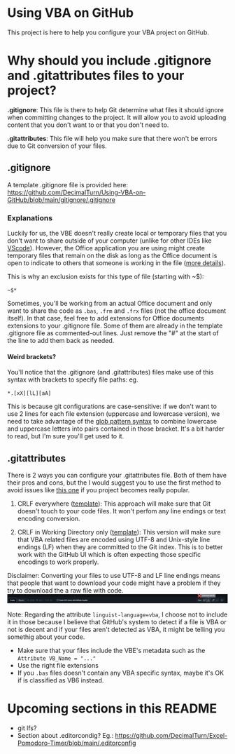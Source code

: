 # Using VBA on GitHub
This project is here to help you configure your VBA project on GitHub.

# Why should you include .gitignore and .gitattributes files to your project?

**.gitignore**: This file is there to help Git determine what files it should ignore when committing changes to the project. It will allow you to avoid uploading content that you don't want to or that you don't need to.

**.gitattributes**: This file will help you make sure that there won't be errors due to Git conversion of your files.

## .gitignore

A template .gitignore file is provided here: https://github.com/DecimalTurn/Using-VBA-on-GitHub/blob/main/gitignore/.gitignore

### Explanations

Luckily for us, the VBE doesn't really create local or temporary files that you don't want to share outside of your computer (unlike for other IDEs like [VScode](https://github.com/github/gitignore/blob/main/Global/VisualStudioCode.gitignore)). However, the Office application you are using might create temporary files that remain on the disk as long as the Office document is open to indicate to others that someone is working in the file ([more details](https://superuser.com/questions/405257/what-type-of-file-is-file)).

This is why an exclusion exists for this type of file (starting with ~$):
```
~$*
```

Sometimes, you'll be working from an actual Office document and only want to share the code as `.bas`, `.frm` and `.frx` files (not the office document itself). In that case, feel free to add extensions for Office documents extensions to your .gitignore file. Some of them are already in the template .gitignore file as commented-out lines. Just remove the "#" at the start of the line to add them back as needed.

#### Weird brackets?
You'll notice that the .gitignore (and .gitattributes) files make use of this syntax with brackets to specify file paths:
eg.
```ignore
*.[xX][lL][aA]
```

This is because git configurations are case-sensitive: if we don't want to use 2 lines for each file extension (uppercase and lowercase version), we need to take advantage of the [glob pattern syntax](https://en.wikipedia.org/wiki/Glob_(programming)#Syntax) to combine lowercase and uppercase letters into pairs contained in those bracket. It's a bit harder to read, but I'm sure you'll get used to it. 

## .gitattributes

There is 2 ways you can configure your .gitattributes file. Both of them have their pros and cons, but the I would suggest you to use the first method to avoid issues like [this one](https://github.com/VBA-tools/VBA-Dictionary/issues/38) if you project becomes really popular.

1) CRLF everywhere ([template](https://github.com/DecimalTurn/VBA-on-GitHub/blob/main/gitattributes/CRLF%20everywhere/.gitattributes)): This approach will make sure that Git doesn't touch to your code files. It won't perfom any line endings or text encoding conversion.

2) CRLF in Working Directory only ([template](https://github.com/DecimalTurn/VBA-on-GitHub/blob/main/gitattributes/CRLF%20in%20Working%20Directory%20only/.gitattributes)): This version will make sure that VBA related files are encoded using UTF-8 and Unix-style line endings (LF) when they are committed to the Git index. This is to better work with the GitHub UI which is often expecting those specific encodings to work properly.

Disclaimer: Converting your files to use UTF-8 and LF line endings means that people that want to download your code might have a problem if they try to download the a raw file with code.
![Alt text](./docs/img/ScreenCapDownloadRawFile.png)

Note: Regarding the attribute `linguist-language=vba`, I choose not to include it in those because I believe that GitHub's system to detect if a file is VBA or not is decent and if your files aren't detected as VBA, it might be telling you somethig about your code.
  - Make sure that your files include the VBE's metadata such as the `Attribute VB_Name = "..."`
  - Use the right file extensions
  - If you `.bas` files doesn't contain any VBA specific syntax, maybe it's OK if is classified as VB6 instead.

# Upcoming sections in this README
- git lfs?
- Section about .editorcondig? Eg.: https://github.com/DecimalTurn/Excel-Pomodoro-Timer/blob/main/.editorconfig
